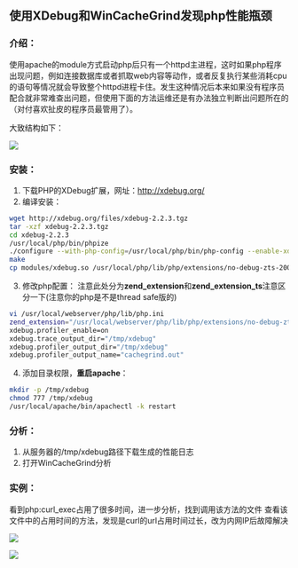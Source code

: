## 使用XDebug和WinCacheGrind发现php性能瓶颈

### 介绍：

使用apache的module方式启动php后只有一个httpd主进程，这时如果php程序出现问题，例如连接数据库或者抓取web内容等动作，或者反复执行某些消耗cpu的语句等情况就会导致整个httpd进程卡住。发生这种情况后本来如果没有程序员配合就非常难查出问题，但使用下面的方法运维还是有办法独立判断出问题所在的（对付喜欢扯皮的程序员最管用了）。

大致结构如下：

![](http://i.imgur.com/GYJKeqf.png)

### 安装：
1. 下载PHP的XDebug扩展，网址：http://xdebug.org/
2. 编译安装：
```bash
wget http://xdebug.org/files/xdebug-2.2.3.tgz
tar -xzf xdebug-2.2.3.tgz
cd xdebug-2.2.3
/usr/local/php/bin/phpize
./configure --with-php-config=/usr/local/php/bin/php-config --enable-xdebug
make
cp modules/xdebug.so /usr/local/php/lib/php/extensions/no-debug-zts-20090626/
```
3. 修改php配置：
注意此处分为**zend_extension**和**zend_extension_ts**注意区分一下(注意你的php是不是thread safe版的)
```bash
vi /usr/local/webserver/php/lib/php.ini
zend_extension="/usr/local/webserver/php/lib/php/extensions/no-debug-zts-20090626/xdebug.so"
xdebug.profiler_enable=on
xdebug.trace_output_dir="/tmp/xdebug"
xdebug.profiler_output_dir="/tmp/xdebug"
xdebug.profiler_output_name="cachegrind.out"
```
4. 添加目录权限，**重启apache**：
```bash
mkdir -p /tmp/xdebug
chmod 777 /tmp/xdebug
/usr/local/apache/bin/apachectl -k restart
```

### 分析：
1. 从服务器的/tmp/xdebug路径下载生成的性能日志
2. 打开WinCacheGrind分析

### 实例：

看到php:curl_exec占用了很多时间，进一步分析，找到调用该方法的文件
查看该文件中的占用时间的方法，发现是curl的url占用时间过长，改为内网IP后故障解决

![](http://i.imgur.com/axGjbyu.png)

![](http://i.imgur.com/UqUcFLm.png)
